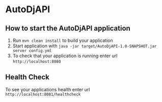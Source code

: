 # AutoDjAPI

How to start the AutoDjAPI application
---

1. Run `mvn clean install` to build your application
1. Start application with `java -jar target/AutoDjAPI-1.0-SNAPSHOT.jar server config.yml`
1. To check that your application is running enter url `http://localhost:8080`

Health Check
---

To see your applications health enter url `http://localhost:8081/healthcheck`
